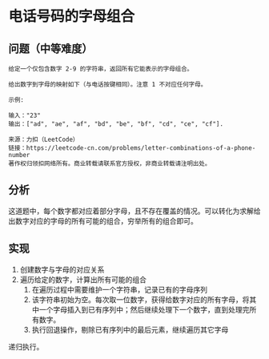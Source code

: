 # 电话号码的字母组合

## 问题（中等难度）  

```
给定一个仅包含数字 2-9 的字符串，返回所有它能表示的字母组合。

给出数字到字母的映射如下（与电话按键相同）。注意 1 不对应任何字母。

示例:

输入："23"
输出：["ad", "ae", "af", "bd", "be", "bf", "cd", "ce", "cf"].

来源：力扣（LeetCode）
链接：https://leetcode-cn.com/problems/letter-combinations-of-a-phone-number
著作权归领扣网络所有。商业转载请联系官方授权，非商业转载请注明出处。
```  

## 分析  

这道题中，每个数字都对应着部分字母，且不存在覆盖的情况。可以转化为求解给出数字对应的字母的所有可能的组合，穷举所有的组合即可。  

## 实现  

1. 创建数字与字母的对应关系
2. 遍历给定的数字，计算出所有可能的组合
   1. 在遍历过程中需要维护一个字符串，记录已有的字母序列
   2. 该字符串初始为空。每次取一位数字，获得给数字对应的所有字母，将其中一个字母插入到已有序列中；然后继续处理下一个数字，直到处理完所有数字。
   3. 执行回退操作，剔除已有序列中的最后元素，继续遍历其它字母

递归执行。